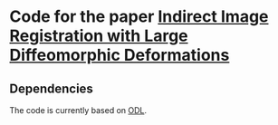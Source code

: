 Code for the paper [Indirect Image Registration with Large Diffeomorphic Deformations](https://arxiv.org/abs/1706.04048)
======================================================================================

Dependencies
------------
The code is currently based on [ODL](https://github.com/odlgroup/odl).
